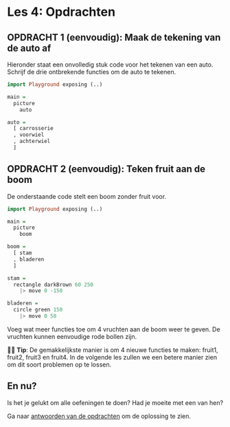 # Les 4: Opdrachten

## OPDRACHT 1 (eenvoudig): Maak de tekening van de auto af

Hieronder staat een onvolledig stuk code voor het tekenen van een auto.  
Schrijf de drie ontbrekende functies
om de auto te tekenen.

```haskell
import Playground exposing (..)

main =
  picture
    auto

auto =
  [ carrosserie
  , voorwiel
  , achterwiel
  ]
```

## OPDRACHT 2 (eenvoudig): Teken fruit aan de boom

De onderstaande code stelt een boom zonder fruit voor.

```haskell
import Playground exposing (..)

main =
  picture
    boom

boom =
  [ stam
  , bladeren
  ]

stam =
  rectangle darkBrown 60 250
    |> move 0 -150

bladeren =
  circle green 150
    |> move 0 50
```

Voeg wat meer functies toe om 4 vruchten aan de boom weer te geven. De vruchten kunnen eenvoudige rode bollen zijn. 

👩‍🏫 __Tip__: De gemakkelijkste manier is om 4 nieuwe
functies te maken: fruit1, fruit2, fruit3 en fruit4. In de volgende les zullen we een betere manier zien
om dit soort problemen op te lossen. 

## En nu?

Is het je gelukt om alle oefeningen te doen? Had je moeite met een van hen?

Ga naar [antwoorden van de opdrachten](les_4_antwoorden.html)
om de oplossing te zien.

